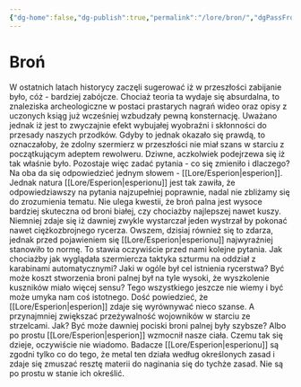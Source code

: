 ```yaml
---
{"dg-home":false,"dg-publish":true,"permalink":"/lore/bron/","dgPassFrontmatter":true}
---
```


# Broń

W ostatnich latach historycy zaczęli sugerować iż w przeszłości zabijanie było, cóż - bardziej zabójcze. Chociaż teoria ta wydaje się absurdalna, to znaleziska archeologiczne w postaci prastarych nagrań wideo oraz opisy z uczonych ksiąg już wcześniej wzbudzały pewną konsternację. Uważano jednak iż jest to zwyczajnie efekt wybujałej wyobraźni i skłonności do przesady naszych przodków. Gdyby to jednak okazało się prawdą, to oznaczałoby, że zdolny szermierz w przeszłości nie miał szans w starciu z początkującym adeptem rewolweru. Dziwne, aczkolwiek podejrzewa się iż tak właśnie było. Pozostaje więc zadać pytania - co się zmieniło i dlaczego? Na oba da się odpowiedzieć jednym słowem - [[Lore/Esperion\|esperion]]. Jednak natura [[Lore/Esperion\|esperionu]] jest tak zawiła, że odpowiedziawszy na pytania najzupełniej poprawnie, nadal nie zbliżamy się do zrozumienia tematu. Nie ulega kwestii, że broń palna jest wysoce bardziej skuteczna od broni białej, czy chociażby najlepszej nawet kuszy. Niemniej zdaje się iż dawniej zwykle wystarczał jeden wystrzał by pokonać nawet ciężkozbrojnego rycerza. Owszem, dzisiaj również się to zdarza, jednak przed pojawieniem się [[Lore/Esperion\|esperionu]] najwyraźniej stanowiło to normę. To stawia oczywiście przed nami kolejne pytania. Jak chociażby jak wyglądała szermiercza taktyka szturmu na oddział z karabinami automatycznymi? Jaki w ogóle był cel istnienia rycerstwa? Być może koszt stworzenia broni palnej był na tyle wysoki, że wyszkolenie kuszników miało więcej sensu? Tego wszystkiego jeszcze nie wiemy i być może umyka nam coś istotnego. Dość powiedzieć, że [[Lore/Esperion\|esperion]] zdaje się wyrównywać nieco szanse. A przynajmniej zwiększać przeżywalność wojowników w starciu ze strzelcami. Jak? Być może dawniej pociski broni palnej były szybsze? Albo po prostu [[Lore/Esperion\|esperion]] wzmocnił nasze ciała. Czemu tak się dzieje, oczywiście nie wiadomo. Badacze [[Lore/Esperion\|esperionu]] są zgodni tylko co do tego, że metal ten działa według określonych zasad i zdaje się zmuszać resztę materii do naginania się do tychże zasad. Nie są po prostu w stanie ich określić.